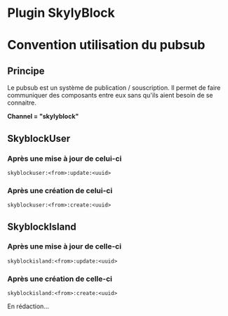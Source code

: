 # Plugin SkylyBlock

# Convention utilisation du pubsub

## Principe

Le pubsub est un système de publication / souscription. Il permet de faire communiquer des composants entre eux sans
qu'ils aient besoin de se connaitre.

**Channel = "skylyblock"**

## SkyblockUser

### Après une mise à jour de celui-ci

    skyblockuser:<from>:update:<uuid>

### Après une création de celui-ci

    skyblockuser:<from>:create:<uuid>

## SkyblockIsland

### Après une mise à jour de celle-ci

    skyblockisland:<from>:update:<uuid>

### Après une création de celle-ci

    skyblockisland:<from>:create:<uuid>

En rédaction...

